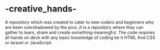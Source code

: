 # -creative_hands-
A repository which was created to cater to new coders and beginners who are been overshadowed by the pros ,It is a repository where they can gather to learn, share and create something meaningful.
The code requires all hands on deck with any basic knowledge of coding be it HTML And CSS or laravel or JavaScript.
